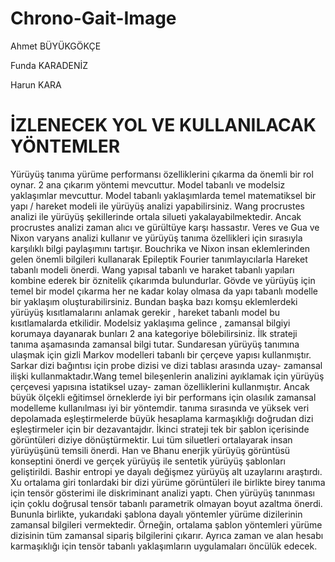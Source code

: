 ﻿  Chrono-Gait-Image
====================

  Ahmet BÜYÜKGÖKÇE

  Funda KARADENİZ

  Harun KARA



  İZLENECEK YOL VE KULLANILACAK YÖNTEMLER
=======================

  Yürüyüş tanıma yürüme performansı özelliklerini çıkarma da önemli bir rol oynar. 2 ana çıkarım yöntemi mevcuttur. Model tabanlı ve modelsiz yaklaşımlar mevcuttur.  Model tabanlı yaklaşımlarda temel matematiksel bir yapı / hareket modeli ile yürüyüş analizi yapabilirsiniz. Wang procrustes analizi ile yürüyüş şekillerinde ortala silueti yakalayabilmektedir. Ancak procrustes analizi zaman alıcı ve gürültüye karşı hassastır. Veres ve Gua ve Nixon varyans analizi kullanır ve yürüyüş tanıma özellikleri için sırasıyla karşılıklı bilgi paylaşımını tartışır. Bouchrika ve Nixon insan eklemlerinden gelen önemli bilgileri kullanarak Epileptik Fourier tanımlayıcılarla Hareket tabanlı modeli önerdi. Wang yapısal tabanlı ve haraket tabanlı yapıları kombine ederek bir öznitelik çıkarımda bulundurlar. Gövde ve yürüyüş için temel bir model çıkarma her ne kadar kolay olmasa da yapı tabanlı modelle bir yaklaşım oluşturabilirsiniz. Bundan başka bazı komşu eklemlerdeki yürüyüş kısıtlamalarını anlamak gerekir  , hareket tabanlı model bu kısıtlamalarda etkilidir.
Modelsiz yaklaşıma gelince , zamansal bilgiyi korumaya dayanarak bunları 2 ana kategoriye bölebilirsiniz.  İlk strateji tanıma aşamasında zamansal bilgi tutar. Sundaresan yürüyüş tanımına ulaşmak için gizli Markov modelleri tabanlı bir çerçeve yapısı kullanmıştır. Sarkar dizi bağıntısı için probe dizisi ve dizi tablası arasında uzay- zamansal ilişki kullanmaktadır.Wang temel bileşenlerin analizini ayıklamak için yürüyüş çerçevesi yapısına istatiksel uzay- zaman özelliklerini kullanmıştır. Ancak büyük ölçekli eğitimsel örneklerde  iyi bir performans için olasılık zamansal modelleme kullanılması iyi bir yöntemdir. tanıma sırasında ve yüksek veri depolamada eşleştirmelerde  büyük hesaplama karmaşıklığı doğrudan dizi eşleştirmeler için bir dezavantajdır. İkinci strateji tek bir şablon içerisinde görüntüleri diziye dönüştürmektir. Lui tüm siluetleri ortalayarak  insan yürüyüşünü temsili önerdi. Han ve Bhanu enerjik yürüyüş görüntüsü konseptini önerdi ve gerçek yürüyüş ile sentetik yürüyüş şablonları geliştirildi. Bashir entropi ye dayalı değişmez yürüyüş alt uzaylarını araştırdı.  Xu ortalama giri tonlardaki bir dizi yürüme görüntüleri ile birlikte birey tanıma için tensör gösterimi ile diskriminant analizi yaptı. Chen yürüyüş tanınması için çoklu doğrusal tensör tabanlı parametrik olmayan boyut azaltma önerdi. Bununla birlikte, yukarıdaki  şablona dayalı yöntemler yürüme dizilerinin zamansal bilgileri vermektedir. Örneğin, ortalama şablon yöntemleri yürüme dizisinin tüm zamansal sipariş bilgilerini çıkarır. Ayrıca zaman ve alan hesabı karmaşıklığı için tensör tabanlı yaklaşımların uygulamaları öncülük edecek.
